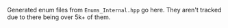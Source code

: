 Generated enum files from `Enums_Internal.hpp` go here. They aren't tracked due to there being over 5k+ of them.